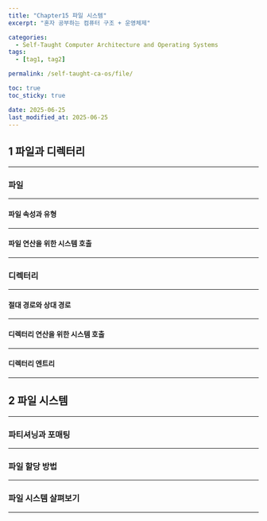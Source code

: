 ```yaml
---
title: "Chapter15 파일 시스템"
excerpt: "혼자 공부하는 컴퓨터 구조 + 운영체제"

categories:
  - Self-Taught Computer Architecture and Operating Systems
tags:
  - [tag1, tag2]

permalink: /self-taught-ca-os/file/

toc: true
toc_sticky: true

date: 2025-06-25
last_modified_at: 2025-06-25
---
```



## 1 파일과 디렉터리

***

### 파일

> 

***

#### 파일 속성과 유형

***

#### 파일 연산을 위한 시스템 호출

***

### 디렉터리

***

#### 절대 경로와 상대 경로

***

#### 디렉터리 연산을 위한 시스템 호출

***

#### 디렉터리 엔트리

***

## 2 파일 시스템

***

### 파티셔닝과 포매팅

***

### 파일 할당 방법

***

### 파일 시스템 살펴보기

***
